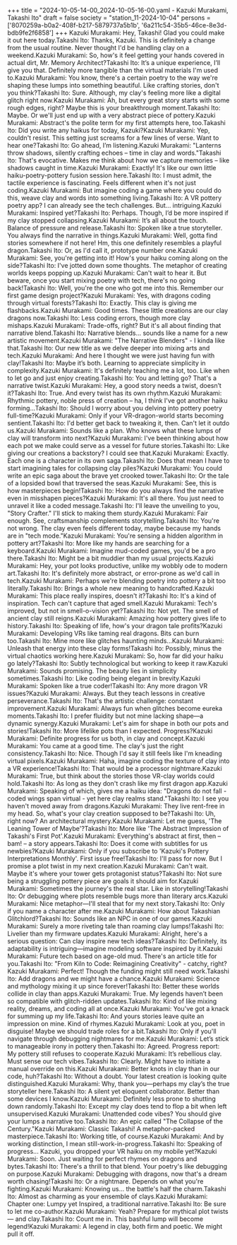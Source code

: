 +++
title = "2024-10-05-14-00_2024-10-05-16-00.yaml - Kazuki Murakami, Takashi Ito"
draft = false
society = "station_11-2024-10-04"
persons = ['8070259a-b0a2-408f-b217-5879737a5b1b', '6a211c54-35b5-46ce-8e3d-bdb9fe2f6858']
+++
Kazuki Murakami: Hey, Takashi! Glad you could make it out here today.Takashi Ito: Thanks, Kazuki. This is definitely a change from the usual routine. Never thought I'd be handling clay on a weekend.Kazuki Murakami: So, how's it feel getting your hands covered in actual dirt, Mr. Memory Architect?Takashi Ito: It’s a unique experience, I’ll give you that. Definitely more tangible than the virtual materials I'm used to.Kazuki Murakami: You know, there's a certain poetry to the way we're shaping these lumps into something beautiful. Like crafting stories, don't you think?Takashi Ito: Sure. Although, my clay's feeling more like a digital glitch right now.Kazuki Murakami: Ah, but every great story starts with some rough edges, right? Maybe this is your breakthrough moment.Takashi Ito: Maybe. Or we'll just end up with a very abstract piece of pottery.Kazuki Murakami: Abstract's the polite term for my first attempts here, too.Takashi Ito: Did you write any haikus for today, Kazuki?Kazuki Murakami: Yep, couldn't resist. This setting just screams for a few lines of verse. Want to hear one?Takashi Ito: Go ahead, I’m listening.Kazuki Murakami: "Lanterns throw shadows, silently crafting echoes – time in clay and words."Takashi Ito: That's evocative. Makes me think about how we capture memories – like shadows caught in time.Kazuki Murakami: Exactly! It's like our own little haiku-poetry-pottery fusion session here.Takashi Ito: I must admit, the tactile experience is fascinating. Feels different when it's not just coding.Kazuki Murakami: But imagine coding a game where you could do this, weave clay and words into something living.Takashi Ito: A VR pottery poetry app? I can already see the tech challenges. But... intriguing.Kazuki Murakami: Inspired yet?Takashi Ito: Perhaps. Though, I’d be more inspired if my clay stopped collapsing.Kazuki Murakami: It’s all about the touch. Balance of pressure and release.Takashi Ito: Spoken like a true storyteller. You always find the narrative in things.Kazuki Murakami: Well, gotta find stories somewhere if not here! Hm, this one definitely resembles a playful dragon.Takashi Ito: Or, as I'd call it, prototype number one.Kazuki Murakami: See, you're getting into it! How's your haiku coming along on the side?Takashi Ito: I've jotted down some thoughts. The metaphor of creating worlds keeps popping up.Kazuki Murakami: Can't wait to hear it. But beware, once you start mixing poetry with tech, there's no going back!Takashi Ito: Well, you're the one who got me into this. Remember our first game design project?Kazuki Murakami: Yes, with dragons coding through virtual forests?Takashi Ito: Exactly. This clay is giving me flashbacks.Kazuki Murakami: Good times. These little creations are our clay dragons now.Takashi Ito: Less coding errors, though more clay mishaps.Kazuki Murakami: Trade-offs, right? But it's all about finding that narrative blend.Takashi Ito: Narrative blends... sounds like a name for a new artistic movement.Kazuki Murakami: "The Narrative Blenders" - I kinda like that.Takashi Ito: Our new title as we delve deeper into mixing arts and tech.Kazuki Murakami: And here I thought we were just having fun with clay!Takashi Ito: Maybe it’s both. Learning to appreciate simplicity in complexity.Kazuki Murakami: It's definitely teaching me a lot, too. Like when to let go and just enjoy creating.Takashi Ito: You and letting go? That's a narrative twist.Kazuki Murakami: Hey, a good story needs a twist, doesn’t it?Takashi Ito: True. And every twist has its own rhythm.Kazuki Murakami: Rhythmic pottery, noble press of creation – ha, I think I've got another haiku forming...Takashi Ito: Should I worry about you delving into pottery poetry full-time?Kazuki Murakami: Only if your VR-dragon-world starts becoming sentient.Takashi Ito: I'd better get back to tweaking it, then. Can't let it outdo us.Kazuki Murakami: Sounds like a plan. Who knows what these lumps of clay will transform into next?Kazuki Murakami: I've been thinking about how each pot we make could serve as a vessel for future stories.Takashi Ito: Like giving our creations a backstory? I could see that.Kazuki Murakami: Exactly. Each one is a character in its own saga.Takashi Ito: Does that mean I have to start imagining tales for collapsing clay piles?Kazuki Murakami: You could write an epic saga about the brave yet crooked tower.Takashi Ito: Or the tale of a lopsided bowl that traversed the seas.Kazuki Murakami: See, this is how masterpieces begin!Takashi Ito: How do you always find the narrative even in misshapen pieces?Kazuki Murakami: It's all there. You just need to unravel it like a coded message.Takashi Ito: I'll leave the unveiling to you, "Story Crafter." I'll stick to making them sturdy.Kazuki Murakami: Fair enough. See, craftsmanship complements storytelling.Takashi Ito: You're not wrong. The clay even feels different today, maybe because my hands are in "tech mode."Kazuki Murakami: You're sensing a hidden algorithm in pottery art?Takashi Ito: More like my hands are searching for a keyboard.Kazuki Murakami: Imagine mud-coded games, you'd be a pro there.Takashi Ito: Might be a bit muddier than my usual projects.Kazuki Murakami: Hey, your pot looks productive, unlike my wobbly ode to modern art.Takashi Ito: It's definitely more abstract, or error-prone as we'd call in tech.Kazuki Murakami: Perhaps we're blending poetry into pottery a bit too literally.Takashi Ito: Brings a whole new meaning to handcrafted.Kazuki Murakami: This place really inspires, doesn't it?Takashi Ito: It's a kind of inspiration. Tech can't capture that aged smell.Kazuki Murakami: Tech's improved, but not in smell-o-vision yet?Takashi Ito: Not yet. The smell of ancient clay still reigns.Kazuki Murakami: Amazing how pottery gives life to history.Takashi Ito: Speaking of life, how's your dragon tale profits?Kazuki Murakami: Developing VRs like taming real dragons. Bits can burn too.Takashi Ito: Mine more like glitches haunting minds...Kazuki Murakami: Unleash that energy into these clay forms!Takashi Ito: Possibly, minus the virtual chaotics working here.Kazuki Murakami: So, how far did your haiku go lately?Takashi Ito: Subtly technological but working to keep it raw.Kazuki Murakami: Sounds promising. The beauty lies in simplicity sometimes.Takashi Ito: Like coding being elegant in brevity.Kazuki Murakami: Spoken like a true coder!Takashi Ito: Any more dragon VR issues?Kazuki Murakami: Always. But they teach lessons in creative perseverance.Takashi Ito: That's the artistic challenge: constant improvement.Kazuki Murakami: Always fun when glitches become eureka moments.Takashi Ito: I prefer fluidity but not mine lacking shape—a dynamic synergy.Kazuki Murakami: Let's aim for shape in both our pots and stories!Takashi Ito: More lifelike pots than I expected. Progress?Kazuki Murakami: Definite progress for us both, in clay and concept.Kazuki Murakami: You came at a good time. The clay's just the right consistency.Takashi Ito: Nice. Though I'd say it still feels like I'm kneading virtual pixels.Kazuki Murakami: Haha, imagine coding the texture of clay into a VR experience!Takashi Ito: That would be a processor nightmare.Kazuki Murakami: True, but think about the stories those VR-clay worlds could hold.Takashi Ito: As long as they don't crash like my first dragon app.Kazuki Murakami: Speaking of which, gives me a haiku idea: "Dragons do not fall - coded wings span virtual - yet here clay realms stand."Takashi Ito: I see you haven't moved away from dragons.Kazuki Murakami: They live rent-free in my head. So, what's your clay creation supposed to be?Takashi Ito: Uh, right now? An architectural mystery.Kazuki Murakami: Let me guess, 'The Leaning Tower of Maybe'?Takashi Ito: More like 'The Abstract Impression of Takashi's First Pot'.Kazuki Murakami: Everything's abstract at first, then – bam! – a story appears.Takashi Ito: Does it come with subtitles for us newbies?Kazuki Murakami: Only if you subscribe to 'Kazuki's Pottery Interpretations Monthly'. First issue free!Takashi Ito: I'll pass for now. But I promise a plot twist in my next creation.Kazuki Murakami: Can't wait. Maybe it's where your tower gets protagonist status?Takashi Ito: Not sure being a struggling pottery piece are goals it should aim for.Kazuki Murakami: Sometimes the journey's the real star. Like in storytelling!Takashi Ito: Or debugging where plots resemble bugs more than literary arcs.Kazuki Murakami: Nice metaphor—I'll steal that for my next story.Takashi Ito: Only if you name a character after me.Kazuki Murakami: How about Takashian Glitchlord?Takashi Ito: Sounds like an NPC in one of our games.Kazuki Murakami: Surely a more riveting tale than roaming clay lumps!Takashi Ito: Livelier than my firmware updates.Kazuki Murakami: Alright, here's a serious question: Can clay inspire new tech ideas?Takashi Ito: Definitely, its adaptability is intriguing—imagine modeling software inspired by it.Kazuki Murakami: Future tech based on age-old mud. There's an article title for you.Takashi Ito: "From Kiln to Code: Reimagining Creativity" - catchy, right?Kazuki Murakami: Perfect! Though the funding might still need work.Takashi Ito: Add dragons and we might have a chance.Kazuki Murakami: Science and mythology mixing it up since forever!Takashi Ito: Better these worlds collide in clay than apps.Kazuki Murakami: True. My legends haven’t been so compatible with glitch-ridden updates.Takashi Ito: Kind of like mixing reality, dreams, and coding all at once.Kazuki Murakami: You've got a knack for summing up my life.Takashi Ito: And yours stories leave quite an impression on mine. Kind of rhymes.Kazuki Murakami: Look at you, poet in disguise! Maybe we should trade roles for a bit.Takashi Ito: Only if you'll navigate through debugging nightmares for me.Kazuki Murakami: Let’s stick to manageable irony in pottery then.Takashi Ito: Agreed. Progress report: My pottery still refuses to cooperate.Kazuki Murakami: It’s rebellious clay. Must sense our tech vibes.Takashi Ito: Clearly. Might have to initiate a manual override on this.Kazuki Murakami: Better knots in clay than in our code, huh?Takashi Ito: Without a doubt. Your latest creation is looking quite distinguished.Kazuki Murakami: Why, thank you—perhaps my clay’s the true storyteller here.Takashi Ito: A silent yet eloquent collaborator. Better than some devices I know.Kazuki Murakami: Definitely less prone to shutting down randomly.Takashi Ito: Except my clay does tend to flop a bit when left unsupervised.Kazuki Murakami: Unattended code vibes? You should give your lumps a narrative too.Takashi Ito: An epic called "The Collapse of the Century."Kazuki Murakami: Classic Takashi! A metaphor-packed masterpiece.Takashi Ito: Working title, of course.Kazuki Murakami: And by working distinction, I mean still-work-in-progress.Takashi Ito: Speaking of progress... Kazuki, you dropped your VR haiku on my mobile yet?Kazuki Murakami: Soon. Just waiting for perfect rhymes on dragons and bytes.Takashi Ito: There's a thrill to that blend. Your poetry's like debugging on purpose.Kazuki Murakami: Debugging with dragons, now that's a dream worth chasing!Takashi Ito: Or a nightmare. Depends on what you're fighting.Kazuki Murakami: Knowing us... the battle's half the charm.Takashi Ito: Almost as charming as your ensemble of clays.Kazuki Murakami: Chapter one: Lumpy yet Inspired, a traditional narrative.Takashi Ito: Be sure to let me co-author.Kazuki Murakami: Yeah? Prepare for mythical plot twists — and clay.Takashi Ito: Count me in. This bashful lump will become legend!Kazuki Murakami: A legend in clay, both firm and poetic. We might pull it off.